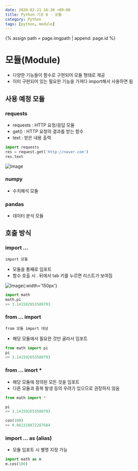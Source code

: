 ```yaml
---
date: 2020-02-21 16:30 +09:00
title: Python 기초 6 - 모듈
category: Python
tags: [python, module]
---
```

{% assign path = page.imgpath | append: page.id %}

# 모듈(Module)
- 다양한 기능들이 함수로 구현되어 모듈 형태로 제공
- 이미 구현되어 있는 필요한 기능을 가져다 import해서 사용하면 됨

## 사용 예정 모듈

### requests
- requests : HTTP 요청/응답 모듈
- get() : HTTP 요청의 결과를 받는 함수
- text : 받은 내용 출력

```python
import requests
res = request.get('http://naver.com')
res.text
```

![Image]({{path}}/img01.png)

### numpy
- 수치해석 모듈

### pandas
- 데이터 분석 모듈

## 호출 방식

### import ...
` import 모듈 `
- 모듈을 통째로 임포트
- 함수 호출 시 . 뒤에서 tab 키를 누르면 리스트가 보여짐

![Image]({{path}}/img02.png){:width='150px'}

```python
import math
math.pi
>> 3.141592653589793
```

### from ... import
`from 모듈 import 대상`
- 해당 모듈에서 필요한 것만 골라서 임포트

```python
from math import pi
pi
>> 3.141592653589793
```

### from ... imort *
- 해당 모듈에 정의된 모든 것을 임포트
- 다른 모듈과 중복 발생 등의 우려가 있으므로 권장하지 않음

```python
from math import *

pi
>> 3.141592653589793

cos(100)
>> 0.862318872287684
```

### import ... as (alias)
- 모듈 임포트 시 별명 지정 가능

```python
import math as m
m.cos(100)
```